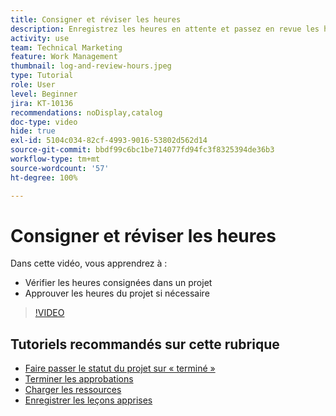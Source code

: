 ```yaml
---
title: Consigner et réviser les heures
description: Enregistrez les heures en attente et passez en revue les heures consignées avant de fermer le projet dans  [!DNL  Workfront].
activity: use
team: Technical Marketing
feature: Work Management
thumbnail: log-and-review-hours.jpeg
type: Tutorial
role: User
level: Beginner
jira: KT-10136
recommendations: noDisplay,catalog
doc-type: video
hide: true
exl-id: 5104c034-82cf-4993-9016-53802d562d14
source-git-commit: bbdf99c6bc1be714077fd94fc3f8325394de36b3
workflow-type: tm+mt
source-wordcount: '57'
ht-degree: 100%

---
```


# Consigner et réviser les heures

Dans cette vidéo, vous apprendrez à :

* Vérifier les heures consignées dans un projet
* Approuver les heures du projet si nécessaire

>[!VIDEO](https://video.tv.adobe.com/v/3441071/?quality=12&learn=on&enablevpops=1&captions=fre_fr)

## Tutoriels recommandés sur cette rubrique

* [Faire passer le statut du projet sur « terminé »](/help/manage-work/projects/change-the-project-status.md)
* [Terminer les approbations](/help/manage-work/close-a-project/complete-approvals.md)
* [Charger les ressources](/help/manage-work/close-a-project/upload-assets.md)
* [Enregistrer les leçons apprises](/help/manage-work/close-a-project/lessons-learned-from-closing-a-project.md)
